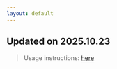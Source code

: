 ```yaml
---
layout: default
---
```


## Updated on 2025.10.23
> Usage instructions: [here](./docs/README.md#usage)

